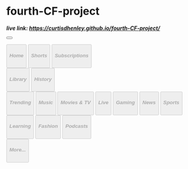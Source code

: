 # fourth-CF-project
***live link: https://curtisdhenley.github.io/fourth-CF-project/***

<!-- put back at top of row in main class -->
<div class="col-2">
    <p>
        <button class="btn btn-dark" type="button" data-bs-toggle="collapse" data-bs-target="#collapseWidthExample"
            aria-expanded="false" aria-controls="collapseWidthExample">
            <i class="bi bi-list"></i>
        </button>
    </p>
    <aside style="min-height: 120px;">
        <div class="collapse collapse-horizontal" id="collapseWidthExample">
            <!--btn group 1 -->
            <div class="border-bottom text-center">
                <button disabled="disabled" class="btn btn-sm btn-link text-decoration-none d-flex">
                    <i class="bi bi-house me-2"></i>
                    <h5>Home</h5>
                </button>
                <button disabled="disabled" class="btn btn-sm btn-link text-decoration-none d-flex">
                    <i class="bi bi-record-circle me-2"></i>
                    <h5>Shorts</h5>
                </button>
                <button disabled="disabled" class="btn btn-sm btn-link text-decoration-none d-flex">
                    <i class="bi bi-play-btn me-2"></i>
                    <h5>Subscriptions</h5>
                </button>
            </div>
            <!--btn group 2 -->
            <div class="border-bottom">
                <button disabled="disabled" class="btn btn-sm btn-link text-decoration-none d-flex">
                    <i class="bi bi-book me-2"></i>
                    <h5>Library</h5>
                </button>
                <button disabled="disabled" class="btn btn-sm btn-link text-decoration-none d-flex">
                    <i class="bi bi-clock me-2"></i>
                    <h5>History</h5>
                </button>
            </div>
            <!--btn group 3 -->
            <div class="border-bottom">
                <button disabled="disabled" class="btn btn-sm btn-link text-decoration-none d-flex">
                    <i class="bi bi-fire me-2"></i>
                    <h5>Trending</h5>
                </button>
                <button disabled="disabled" class="btn btn-sm btn-link text-decoration-none d-flex">
                    <i class="bi bi-music-note me-2"></i>
                    <h5>Music</h5>
                </button>
                <button disabled="disabled" class="btn btn-sm btn-link text-decoration-none d-flex">
                    <i class="bi bi-film me-2"></i>
                    <h5>Movies & TV</h5>
                </button>
                <button disabled="disabled" class="btn btn-sm btn-link text-decoration-none d-flex">
                    <i class="bi bi-broadcast me-2"></i>
                    <h5>Live</h5>
                </button>
                <button disabled="disabled" class="btn btn-sm btn-link text-decoration-none d-flex">
                    <i class="bi bi-controller me-2"></i>
                    <h5>Gaming</h5>
                </button>
                <button disabled="disabled" class="btn btn-sm btn-link text-decoration-none d-flex">
                    <i class="bi bi-newspaper me-2"></i>
                    <h5>News</h5>
                </button>
                <button disabled="disabled" class="btn btn-sm btn-link text-decoration-none d-flex">
                    <i class="bi bi-trophy me-2"></i>
                    <h5>Sports</h5>
                </button>
                <button disabled="disabled" class="btn btn-sm btn-link text-decoration-none d-flex">
                    <i class="bi bi-lightbulb me-2"></i>
                    <h5>Learning</h5>
                </button>
                <button disabled="disabled" class="btn btn-sm btn-link text-decoration-none d-flex">
                    <i class="bi bi-handbag me-2"></i>
                    <h5>Fashion</h5>
                </button>
                <button disabled="disabled" class="btn btn-sm btn-link text-decoration-none d-flex">
                    <i class="bi bi-broadcast-pin me-2"></i>
                    <h5>Podcasts</h5>
                </button>
            </div>
            <!--btn group 4 -->
            <div>
                <button disabled="disabled" class="btn btn-sm btn-link text-decoration-none d-flex">
                    <h5>More...</h5>
                </button>
            </div>
        </div>
    </aside>
</div>

